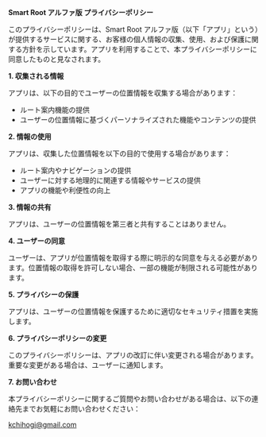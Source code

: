**Smart Root アルファ版 プライバシーポリシー**

このプライバシーポリシーは、Smart Root アルファ版（以下「アプリ」という）が提供するサービスに関する、お客様の個人情報の収集、使用、および保護に関する方針を示しています。アプリを利用することで、本プライバシーポリシーに同意したものと見なされます。

**1. 収集される情報**

アプリは、以下の目的でユーザーの位置情報を収集する場合があります：

- ルート案内機能の提供
- ユーザーの位置情報に基づくパーソナライズされた機能やコンテンツの提供

**2. 情報の使用**

アプリは、収集した位置情報を以下の目的で使用する場合があります：

- ルート案内やナビゲーションの提供
- ユーザーに対する地理的に関連する情報やサービスの提供
- アプリの機能や利便性の向上

**3. 情報の共有**

アプリは、ユーザーの位置情報を第三者と共有することはありません。

**4. ユーザーの同意**

ユーザーは、アプリが位置情報を取得する際に明示的な同意を与える必要があります。位置情報の取得を許可しない場合、一部の機能が制限される可能性があります。

**5. プライバシーの保護**

アプリは、ユーザーの位置情報を保護するために適切なセキュリティ措置を実施します。

**6. プライバシーポリシーの変更**

このプライバシーポリシーは、アプリの改訂に伴い変更される場合があります。重要な変更がある場合は、ユーザーに通知します。

**7. お問い合わせ**

本プライバシーポリシーに関するご質問やお問い合わせがある場合は、以下の連絡先までお気軽にお問い合わせください：

kchihogi@gmail.com